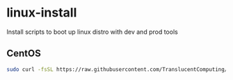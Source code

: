 # linux-install
Install scripts to boot up linux distro with dev and prod tools

## CentOS
```bash
sudo curl -fsSL https://raw.githubusercontent.com/TranslucentComputing/linux-install/master/centos-install.sh | bash
```
